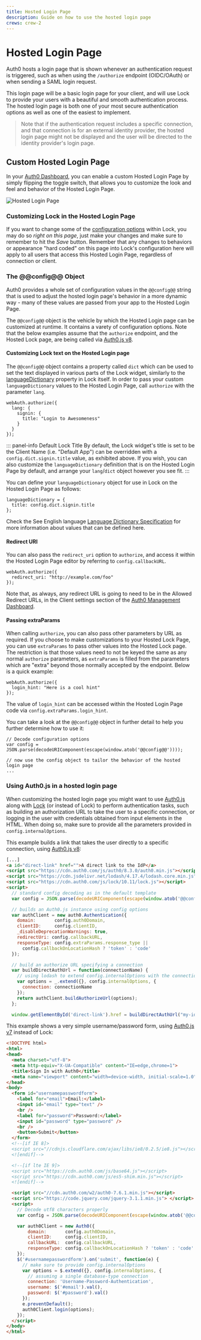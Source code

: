 ```yaml
---
title: Hosted Login Page
description: Guide on how to use the hosted login page
crews: crew-2
---
```


# Hosted Login Page

Auth0 hosts a login page that is shown whenever an authentication request is triggered, such as when using the `/authorize` endpoint (OIDC/OAuth) or when sending a SAML login request.

This login page will be a basic login page for your client, and will use Lock to provide your users with a beautiful and smooth authentication process. The hosted login page is both one of your most secure authentication options as well as one of the easiest to implement.

> Note that if the authentication request includes a specific connection, and that connection is for an external identity provider, the hosted login page might not be displayed and the user will be directed to the identity provider's login page.

## Custom Hosted Login Page

In your [Auth0 Dashboard](${manage_url}/#/login_page), you can enable a custom Hosted Login Page by simply flipping the toggle switch, that allows you to customize the look and feel and behavior of the Hosted Login Page.

![Hosted Login Page](/media/articles/hosted-pages/login.png)

### Customizing Lock in the Hosted Login Page

If you want to change some of the [configuration options](/libraries/lock/v10/customization) within Lock, you may do so _right on this page_, just make your changes and make sure to remember to hit the _Save_ button. Remember that any changes to behaviors or appearance "hard coded" on this page into Lock's configuration here will apply to all users that access this Hosted Login Page, regardless of connection or client.

### The @@config@@ Object

Auth0 provides a whole set of configuration values in the `@@config@@` string that is used to adjust the hosted login page's behavior in a more dynamic way - many of these values are passed from your app to the Hosted Login Page.

The `@@config@@` object is the vehicle by which the Hosted Login page can be customized at runtime. It contains a varety of configuration options. Note that the below examples assume that the `authorize` endpoint, and the Hosted Lock page, are being called via [Auth0.js v8](/libraries/auth0js/v8).

#### Customizing Lock text on the Hosted Login page

The `@@config@@` object contains a property called `dict` which can be used to set the text displayed in various parts of the Lock widget, similarly to the [languageDictionary](/libraries/lock/v10/customization#languagedictionary-object-) property in Lock itself. In order to pass your custom `languageDictionary` values to the Hosted Login Page, call `authorize` with the parameter `lang`.

```
webAuth.authorize({
  lang: {
    signin: {
      title: "Login to Awesomeness"
    }
  }
});
```

::: panel-info Default Lock Title
By default, the Lock widget's title is set to be the Client Name (i.e. "Default App") can be overridden with a `config.dict.signin.title` value, as exhibited above. If you wish, you can also customize the `languageDictionary` definition that is on the Hosted Login Page by default, and arrange your `lang`/`dict` object however you see fit.
:::

You can define your `languageDictionary` object for use in Lock on the Hosted Login Page as follows:

```
languageDictionary = {
  title: config.dict.signin.title
};
```

Check the See English language [Language Dictionary Specification](https://github.com/auth0/lock/blob/master/src/i18n/en.js) for more information about values that can be defined here.


#### Redirect URI

You can also pass the `redirect_uri` option to `authorize`, and access it within the Hosted Login Page editor by referring to `config.callbackURL`.

```
webAuth.authorize({
  redirect_uri: "http://example.com/foo"
});
```

Note that, as always, any redirect URL is going to need to be in the Allowed Redirect URLs, in the Client settings section of the [Auth0 Management Dashboard](${manage_url}).

#### Passing extraParams

When calling `authorize`, you can also pass other parameters by URL as required. If you choose to make customizations to your Hosted Lock Page, you can use `extraParams` to pass other values into the Hosted Lock page. The restriction is that those values need to not be keyed the same as any normal `authorize` parameters, as `extraParams` is filled from the parameters which are "extra" beyond those normally accepted by the endpoint. Below is a quick example:

```
webAuth.authorize({
  login_hint: "Here is a cool hint"
});
```

The value of `login_hint` can be accessed within the Hosted Login Page code via `config.extraParams.login_hint`.

You can take a look at the `@@config@@` object in further detail to help you further determine how to use it:

```
// Decode configuration options
var config = JSON.parse(decodeURIComponent(escape(window.atob('@@config@@'))));

// now use the config object to tailor the behavior of the hosted login page
...
```

### Using Auth0.js in a hosted login page

When customizing the hosted login page you might want to use [Auth0.js](/libraries/auth0js) along with [Lock](/libraries/lock) (or instead of Lock) to perform authentication tasks, such as building an authorization URL to take the user to a specific connection, or logging in the user with credentials obtained from input elements in the HTML. When doing so, make sure to provide all the parameters provided in `config.internalOptions`.

This example builds a link that takes the user directly to a specific connection, using [Auth0.js v8](/libraries/auth0js):

```html
[...]
<a id="direct-link" href="">A direct link to the IdP</a>
<script src="https://cdn.auth0.com/js/auth0/8.3.0/auth0.min.js"></script>
<script src="https://cdn.jsdelivr.net/lodash/4.17.4/lodash.core.min.js"></script>  
<script src="https://cdn.auth0.com/js/lock/10.11/lock.js"></script>
<script>
  // standard config decoding as in the default template
  var config = JSON.parse(decodeURIComponent(escape(window.atob('@@config@@'))));

  // builds an Auth0.js instance using config options
  var authClient = new auth0.Authentication({
    domain:       config.auth0Domain,
    clientID:     config.clientID,
    _disableDeprecationWarnings: true,
    redirectUri: config.callbackURL,
    responseType: config.extraParams.response_type ||
      config.callbackOnLocationHash ? 'token' : 'code'
  });

  // build an authorize URL specifying a connection
  var buildDirectAuthUrl = function(connectionName) {
    // using lodash to extend config.internalOptions with the connectionName
    var options = _.extend({}, config.internalOptions, {
      connection: connectionName
    });
    return authClient.buildAuthorizeUrl(options);
  };

  window.getElementById('direct-link').href = buildDirectAuthUrl("my-idp-connection");
```

This example shows a very simple username/password form, using [Auth0.js v7](/libraries/auth0js/v7) instead of Lock:

```html
<!DOCTYPE html>
<html>
<head>
  <meta charset="utf-8">
  <meta http-equiv="X-UA-Compatible" content="IE=edge,chrome=1">
  <title>Sign In with Auth0</title>
  <meta name="viewport" content="width=device-width, initial-scale=1.0" />
</head>
<body>
  <form id="usernamepasswordform">
    <label for="email">Email:</label>
    <input id="email" type="text" />
    <br />
    <label for="password">Password:</label>
    <input id="password" type="password" />
    <br />
    <button>Submit</button>
  </form>
  <!--[if IE 8]>
  <script src="//cdnjs.cloudflare.com/ajax/libs/ie8/0.2.5/ie8.js"></script>
  <![endif]-->

  <!--[if lte IE 9]>
  <script src="https://cdn.auth0.com/js/base64.js"></script>
  <script src="https://cdn.auth0.com/js/es5-shim.min.js"></script>
  <![endif]-->

  <script src="//cdn.auth0.com/w2/auth0-7.6.1.min.js"></script>
  <script src="https://code.jquery.com/jquery-3.1.1.min.js"> </script>
  <script>
    // Decode utf8 characters properly
    var config = JSON.parse(decodeURIComponent(escape(window.atob('@@config@@'))));

    var auth0Client = new Auth0({
        domain:       config.auth0Domain,
        clientID:     config.clientID,
        callbackURL:  config.callbackURL,
        responseType: config.callbackOnLocationHash ? 'token' : 'code'
    });
    $('#usernamepasswordform').on('submit', function(e) {
      // make sure to provide config.internalOptions
      var options = $.extend({}, config.internalOptions, {
        // assuming a single database-type connection
        connection: 'Username-Password-Authentication',
        username: $('#email').val(),
        password: $('#password').val()
      });
      e.preventDefault();
      auth0Client.login(options);
    });
  </script>
</body>
</html>
```
